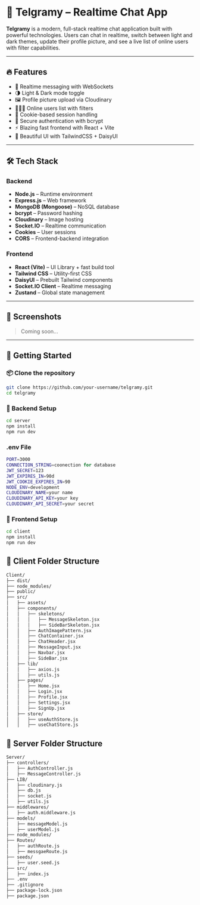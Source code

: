 # 📱 Telgramy – Realtime Chat App

**Telgramy** is a modern, full-stack realtime chat application built with powerful technologies. Users can chat in realtime, switch between light and dark themes, update their profile picture, and see a live list of online users with filter capabilities.

---

## 🔥 Features

- 💬 Realtime messaging with WebSockets
- 🌗 Light & Dark mode toggle
- 🖼️ Profile picture upload via Cloudinary
- 🧑‍🤝‍🧑 Online users list with filters
- 🍪 Cookie-based session handling
- 🔐 Secure authentication with bcrypt
- ⚡ Blazing fast frontend with React + Vite
- 🎨 Beautiful UI with TailwindCSS + DaisyUI

---

## 🛠️ Tech Stack

### Backend
- **Node.js** – Runtime environment
- **Express.js** – Web framework
- **MongoDB (Mongoose)** – NoSQL database
- **bcrypt** – Password hashing
- **Cloudinary** – Image hosting
- **Socket.IO** – Realtime communication
- **Cookies** – User sessions
- **CORS** – Frontend-backend integration

### Frontend
- **React (Vite)** – UI Library + fast build tool
- **Tailwind CSS** – Utility-first CSS
- **DaisyUI** – Prebuilt Tailwind components
- **Socket.IO Client** – Realtime messaging
- **Zustand** – Global state management

---

## 📸 Screenshots

<!-- Add screenshots when available -->
> Coming soon...

---

## 🚀 Getting Started

### 📦 Clone the repository
```bash
git clone https://github.com/your-username/telgramy.git
cd telgramy
```
### 🔧 Backend Setup
```bash
cd server
npm install
npm run dev
```
### .env File
```bash
PORT=3000
CONNECTION_STRING=coonection for database
JWT_SECRET=123
JWT_EXPIRES_IN=90d
JWT_COOKIE_EXPIRES_IN=90
NODE_ENV=development
CLOUDINARY_NAME=your name
CLOUDINARY_API_KEY=your key
CLOUDINARY_API_SECRET=your secret
```

### 🎨 Frontend Setup
```bash
cd client
npm install
npm run dev
```

## 📁 Client Folder Structure

```bash
Client/
├── dist/
├── node_modules/
├── public/
├── src/
│   ├── assets/
│   ├── components/
│   │   ├── skeletons/
│   │   │   ├── MessageSkeleton.jsx
│   │   │   ├── SideBarSkeleton.jsx
│   │   ├── AuthImagePattern.jsx
│   │   ├── ChatContainer.jsx
│   │   ├── ChatHeader.jsx
│   │   ├── MessageInput.jsx
│   │   ├── Navbar.jsx
│   │   ├── SideBar.jsx
│   ├── lib/
│   │   ├── axios.js
│   │   ├── utils.js
│   ├── pages/
│   │   ├── Home.jsx
│   │   ├── Login.jsx
│   │   ├── Profile.jsx
│   │   ├── Settings.jsx
│   │   ├── SignUp.jsx
│   ├── store/
│   │   ├── useAuthStore.js
│   │   ├── useChatStore.js
```

## 📁 Server Folder Structure

```bash
Server/
├── controllers/
│   ├── AuthController.js
│   ├── MessageController.js
├── LIB/
│   ├── cloudinary.js
│   ├── db.js
│   ├── socket.js
│   ├── utils.js
├── middlewares/
│   ├── auth.middleware.js
├── models/
│   ├── messageModel.js
│   ├── userModel.js
├── node_modules/
├── Routes/
│   ├── authRoute.js
│   ├── messgaeRoute.js
├── seeds/
│   ├── user.seed.js
├── src/
│   ├── index.js
├── .env
├── .gitignore
├── package-lock.json
├── package.json
```
    



